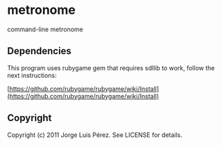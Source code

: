 metronome
=========

command-line metronome

Dependencies
------------

This program uses rubygame gem that requires sdllib to work, follow the next instructions:

[https://github.com/rubygame/rubygame/wiki/Install](https://github.com/rubygame/rubygame/wiki/Install)

Copyright
---------

Copyright (c) 2011 Jorge Luis Pérez. See LICENSE for details.

